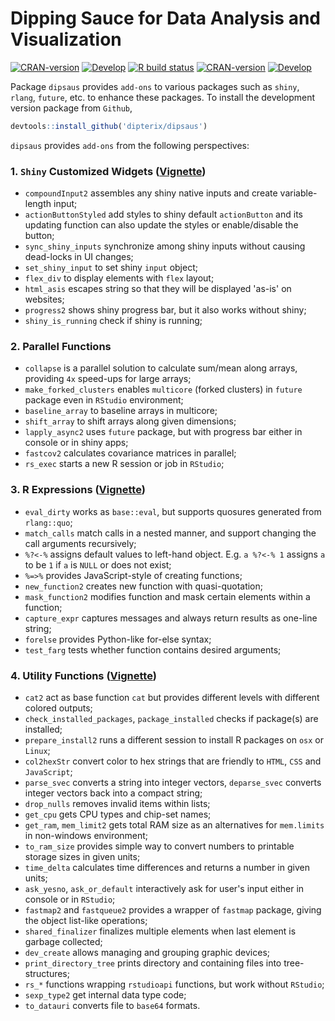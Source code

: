 # Dipping Sauce for Data Analysis and Visualization

<!-- badges: start -->
[![CRAN-version](https://www.r-pkg.org/badges/version/dipsaus)](https://CRAN.R-project.org/package=dipsaus)
[![Develop](https://dipterix.r-universe.dev/badges/dipsaus)](https://dipterix.r-universe.dev/ui#builds)
[![R build status](https://github.com/dipterix/dipsaus/workflows/R-CMD-check/badge.svg)](https://github.com/dipterix/dipsaus/actions)
[![CRAN-version](http://cranlogs.r-pkg.org/badges/grand-total/dipsaus)](https://CRAN.R-project.org/package=dipsaus)
[![Develop](https://dipterix.r-universe.dev/badges/dipsaus)](https://dipterix.r-universe.dev/ui#builds)
<!-- badges: end -->


Package `dipsaus` provides `add-ons` to various packages such as `shiny`, `rlang`, `future`, etc. to enhance these packages. To install the development version package from `Github`,

```r
devtools::install_github('dipterix/dipsaus')
```

`dipsaus` provides `add-ons` from the following perspectives:

### 1. `Shiny` Customized Widgets ([Vignette](https://dipterix.org/dipsaus/articles/shiny_customized_widgets.html))

* `compoundInput2` assembles any shiny native inputs and create variable-length input;
* `actionButtonStyled` add styles to shiny default `actionButton` and its updating function can also update the styles or enable/disable the button;
* `sync_shiny_inputs` synchronize among shiny inputs without causing dead-locks in UI changes;
* `set_shiny_input` to set shiny `input` object;
* `flex_div` to display elements with `flex` layout;
* `html_asis` escapes string so that they will be displayed 'as-is' on websites;
* `progress2` shows shiny progress bar, but it also works without shiny;
* `shiny_is_running` check if shiny is running;

### 2. Parallel Functions

* `collapse` is a parallel solution to calculate sum/mean along arrays, providing `4x` speed-ups for large arrays;
* `make_forked_clusters` enables `multicore` (forked clusters) in `future` package even in `RStudio` environment;
* `baseline_array` to baseline arrays in multicore;
* `shift_array` to shift arrays along given dimensions;
* `lapply_async2` uses `future` package, but with progress bar either in console or in shiny apps;
* `fastcov2` calculates covariance matrices in parallel;
* `rs_exec` starts a new R session or job in `RStudio`;

### 3. R Expressions ([Vignette](https://dipterix.org/dipsaus/articles/r_expr_addons.html))

* `eval_dirty` works as `base::eval`, but supports quosures generated from `rlang::quo`;
* `match_calls` match calls in a nested manner, and support changing the call arguments recursively;
* `%?<-%` assigns default values to left-hand object. E.g. `a %?<-% 1` assigns `a` to be `1` if `a` is `NULL` or does not exist;
* `%=>%` provides JavaScript-style of creating functions;
* `new_function2` creates new function with quasi-quotation;
* `mask_function2` modifies function and mask certain elements within a function;
* `capture_expr` captures messages and always return results as one-line string;
* `forelse` provides Python-like for-else syntax;
* `test_farg` tests whether function contains desired arguments;

### 4. Utility Functions ([Vignette](https://dipterix.org/dipsaus/articles/utility_functions.html))

* `cat2` act as base function `cat` but provides different levels with different colored outputs;
* `check_installed_packages`, `package_installed` checks if package(s) are installed;
* `prepare_install2` runs a different session to install R packages on `osx` or `Linux`;
* `col2hexStr` convert color to hex strings that are friendly to `HTML`, `CSS` and `JavaScript`;
* `parse_svec` converts a string into integer vectors, `deparse_svec` converts integer vectors back into a compact string;
* `drop_nulls` removes invalid items within lists;
* `get_cpu` gets CPU types and chip-set names;
* `get_ram`, `mem_limit2` gets total RAM size as an alternatives for `mem.limits` in non-windows environment;
* `to_ram_size` provides simple way to convert numbers to printable storage sizes in given units;
* `time_delta` calculates time differences and returns a number in given units;
* `ask_yesno`, `ask_or_default` interactively ask for user's input either in console or in `RStudio`;
* `fastmap2` and `fastqueue2` provides a wrapper of `fastmap` package, giving the object list-like operations;
* `shared_finalizer` finalizes multiple elements when last element is garbage collected;
* `dev_create` allows managing and grouping graphic devices;
* `print_directory_tree` prints directory and containing files into tree-structures;
* `rs_*` functions wrapping `rstudioapi` functions, but work without `RStudio`;
* `sexp_type2` get internal data type code;
* `to_datauri` converts file to `base64` formats.
